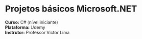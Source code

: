 # Projetos básicos Microsoft.NET

**Curso:** C# (nível iniciante) <br>
**Plataforma:** Udemy <br>
**Instrutor:** Professor Victor Lima


